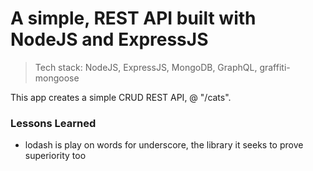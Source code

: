 # A simple, REST API built with NodeJS and ExpressJS

> Tech stack: NodeJS, ExpressJS, MongoDB, GraphQL, graffiti-mongoose

This app creates a simple CRUD REST API, @ "/cats".

### Lessons Learned
- lodash is play on words for underscore, the library it seeks to prove superiority too
